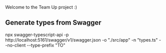 Welcome to the Team Up project :)

## Generate types from Swagger

npx swagger-typescript-api -p http://localhost:5161/swagger/v1/swagger.json -o "./src/app" -n "types.ts" --no-client --type-prefix "TO"

